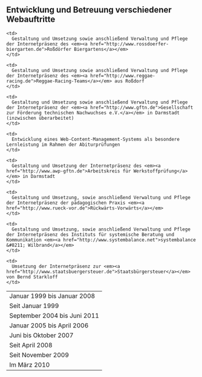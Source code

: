 
## Entwicklung und Betreuung verschiedener Webauftritte

<table summary="Überblick über von mir gestaltete, aufgebaute und/oder verwaltete Webauftritte">
  <tr>
    <td>
      Januar 1999 bis Januar 2008
    </td>
    
    <td>
      Gestaltung und Umsetzung sowie anschließend Verwaltung und Pflege der Internetpräsenz des <em><a href="http://www.rossdoerfer-biergarten.de">Roßdörfer Biergartens</a></em>
    </td>
  </tr>
  
  <tr>
    <td>
      Seit Januar 1999
    </td>
    
    <td>
      Gestaltung und Umsetzung sowie anschließend Verwaltung und Pflege der Internetpräsenz des <em><a href="http://www.reggae-racing.de">Reggae-Racing-Teams</a></em> aus Roßdorf
    </td>
  </tr>
  
  <tr>
    <td>
      September 2004 bis Juni 2011
    </td>
    
    <td>
      Gestaltung und Umsetzung sowie anschließend Verwaltung und Pflege der Internetpräsenz der <em><a href="http://www.gftn.de">Gesellschaft zur Förderung technischen Nachwuchses e.V.</a></em> in Darmstadt (inzwischen überarbeitet)
    </td>
  </tr>
  
  <tr>
    <td>
      Januar 2005 bis April 2006
    </td>
    
    <td>
      Entwicklung eines Web-Content-Management-Systems als besondere Lernleistung im Rahmen der Abiturprüfungen
    </td>
  </tr>
  
  <tr>
    <td>
      Juni bis Oktober 2007
    </td>
    
    <td>
      Gestaltung und Umsetzung der Internetpräsenz des <em><a href="http://www.awp-gftn.de">Arbeitskreis für Werkstoffprüfung</a></em> in Darmstadt
    </td>
  </tr>
  
  <tr>
    <td>
      Seit April 2008
    </td>
    
    <td>
      Gestaltung und Umsetzung, sowie anschließend Verwaltung und Pflege der Internetpräsenz der pädagogischen Praxis <em><a href="http://www.rueck-vor.de">Rückwärts-Vorwärts</a></em>
    </td>
  </tr>
  
  <tr>
    <td>
      Seit November 2009
    </td>
    
    <td>
      Gestaltung und Umsetzung, sowie anschließend Verwaltung und Pflege der Internetpräsenz des Instituts für systemische Beratung und Kommunikation <em><a href="http://www.systembalance.net">systembalance &#8211; Wilbrand</a></em>
    </td>
  </tr>
  
  <tr>
    <td>
      Im März 2010
    </td>
    
    <td>
      Umsetzung der Internetpräsenz zur <em><a href="http://www.staatsbuergersteuer.de">Staatsbürgersteuer</a></em> von Bernd Starkloff
    </td>
  </tr>
</table>